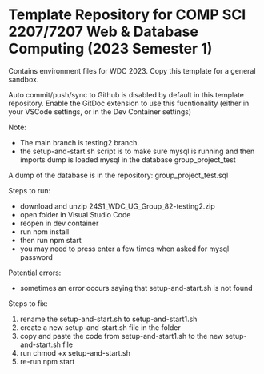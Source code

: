 # Template Repository for COMP SCI 2207/7207 Web & Database Computing (2023 Semester 1)

Contains environment files for WDC 2023. Copy this template for a general sandbox.

Auto commit/push/sync to Github is disabled by default in this template repository.
Enable the GitDoc extension to use this fucntionality (either in your VSCode settings, or in the Dev Container settings)

Note: 
- The main branch is testing2 branch.
- the setup-and-start.sh script is to make sure mysql is running and then imports dump is loaded mysql in the database group_project_test 

A dump of the database is in the repository:
group_project_test.sql

Steps to run:
- download and unzip 24S1_WDC_UG_Group_82-testing2.zip
- open folder in Visual Studio Code
- reopen in dev container
- run npm install
- then run npm start
- you may need to press enter a few times when asked for mysql password

Potential errors:
- sometimes an error occurs saying that setup-and-start.sh is not found

Steps to fix:
1. rename the setup-and-start.sh to setup-and-start1.sh
2. create a new setup-and-start.sh file in the folder
3. copy and paste the code from setup-and-start1.sh to the new setup-and-start.sh file
4. run chmod +x setup-and-start.sh
5. re-run npm start
